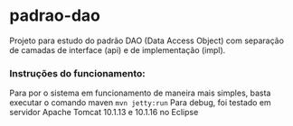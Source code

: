# padrao-dao
Projeto para estudo do padrão DAO (Data Access Object) com separação de camadas de interface (api) e de implementação (impl).

### Instruções do funcionamento:
Para por o sistema em funcionamento de maneira mais simples, basta executar o comando maven `mvn jetty:run`
Para debug, foi testado em servidor Apache Tomcat 10.1.13 e 10.1.16 no Eclipse
